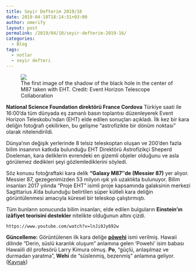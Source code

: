 ```yaml
---
title: Seyir Defterim 2019/16
date: 2019-04-10T18:14:51+03:00
author: omerify
layout: post
permalink: /2019/04/10/seyir-defterim-2019-16/
categories:
  - Blog
tags:
  - notlar
  - seyir defteri
---
```


<figure><img src="https://omerify.github.io/blog/assets/img/2021/01/goruntulenen-ilk-kara-delik-black-hole-yuksek-cozunurluk.jpg" /><figcaption>The first image of the shadow of the black hole in the center of M87 taken with EHT. Credit: Event Horizon Telescope Collaboration</figcaption></figure>

**National Science Foundation direktörü France Cordova** Türkiye saati ile 16:00’da tüm dünyada eş zamanlı basın toplantısı düzenleyerek Event Horizon Teleskobu’ndan (EHT) elde edilen sonuçları açıkladı. İlk kez bir kara deliğin fotoğrafı çekilirken, bu gelişme “astrofizikte bir dönüm noktası” olarak nitelendirildi.

Dünya’nın değişik yerlerinde 8 telsiz teleskoptan oluşan ve 200’den fazla bilim insanının katkıda bulunduğu EHT Direktörü Astrofizikçi Sheperd Doeleman, kara deliklerin evrendeki en gizemli objeler olduğunu ve asla görülemez dedikleri şeyi gözlemlediklerini söyledi.

Söz konusu fotoğraftaki kara delik **“Galaxy M87″de (Messier 87)** yer alıyor. Messier 87, gezegenimizden 53 milyon ışık yılı uzaklıkta bulunuyor. Bilim insanları 2017 yılında “Proje EHT” isimli proje kapsamında galaksinin merkezi Sagittarius A’da bulunduğu belirtilen süper kütleli kara deliğin görüntülenmesi amacıyla küresel bir teleskop çalıştırmıştı.

Tüm bunların sonucunda bilim insanları, elde edilen bulguların **Einstein’ın izâfiyet teorisini destekler** nitelikte olduğunun altını çizdi.

	https://www.youtube.com/watch?v=lnJi0Jy692w

**Güncelleme:** Görüntülenen ilk kara deliğe <a href="https://www.hawaii.edu/news/2019/04/10/uh-hilo-professor-names-black-hole/" target="_blank" rel="noreferrer noopener nofollow"><strong>pōwehi</strong></a> ismi verilmiş. Hawaii dilinde “Derin, süslü karanlık oluşum” anlamına gelen ‘Powehi’ isim babası Hawaiili dil profesörü Larry Kimura olmuş. **Po**, “güçlü, anlaşılmaz ve durmadan yaratma”, **Wehi** de “süslenmiş, bezenmiş” anlamına geliyor. (<a href="https://www.nytimes.com/2019/04/13/science/powehi-black-hole.html" target="_blank" rel="noreferrer noopener nofollow">Kaynak</a>)

